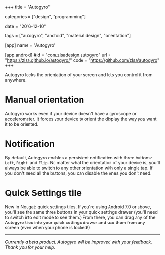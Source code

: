 +++
title = "Autogyro"

categories = ["design", "programming"]

date = "2016-12-10"

tags = ["autogyro", "android", "material design", "orientation"]

[app]
name = "Autogyro"

[app.android]
#id = "com.zlsadesign.autogyro"
url = "https://zlsa.github.io/autogyro/"
code = "https://github.com/zlsa/autogyro"
+++

Autogyro locks the orientation of your screen and lets you control it
from anywhere.

<!--more-->

# Manual orientation

Autogyro works even if your device doesn't have a gyroscope or
accelerometer. It forces your device to orient the display the way
_you_ want it to be oriented.

# Notification

By default, Autogyro enables a persistent notification with three
buttons: `Left`, `Right`, and `Flip`. No matter what the orientation
of your device is, you'll always be able to switch to any other
orientation with only a single tap. If you don't need all the buttons,
you can disable the ones you don't need.

# Quick Settings tile

New in Nougat: quick settings tiles. If you're using Android 7.0 or
above, you'll see the same three buttons in your quick settings drawer
(you'll need to switch into edit mode to see them.) From there, you
can drag any of the Autogyro tiles into your quick settings drawer and
use them from any screen (even when your phone is locked!)

---

*Currently a beta product. Autogyro will be improved with your feedback. Thank you for your help.*
